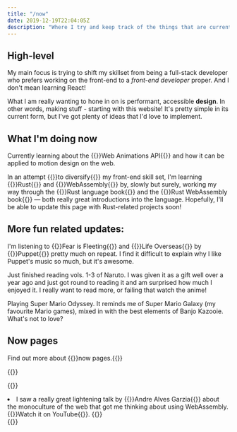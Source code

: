```yaml
---
title: "/now"
date: 2019-12-19T22:04:05Z
description: "Where I try and keep track of the things that are currently have my attention."
---
```


## High-level

My main focus is trying to shift my skillset from being a full-stack developer who prefers working on the front-end to a _front-end developer_ proper. And I don't mean learning React!

What I am really wanting to hone in on is performant, accessible **design**. In other words, making stuff - starting with this website! It's pretty simple in its current form, but I've got plenty of ideas that I'd love to implement.

## What I'm doing now

Currently learning about the {{<external-link href="https://developer.mozilla.org/en-US/docs/Web/API/Web_Animations_API">}}Web Animations API{{</external-link>}} and how it can be applied to motion design on the web.

In an attempt {{<footnote-link monoculture>}}to diversify{{</footnote-link>}} my front-end skill set, I'm learning {{<external-link href="https://www.rust-lang.org/">}}Rust{{</external-link>}} and {{<external-link href="https://webassembly.org/">}}WebAssembly{{</external-link>}} by, slowly but surely, working my way through the {{<external-link href="https://doc.rust-lang.org/stable/book/title-page.html">}}Rust language book{{</external-link>}} and the {{<external-link href="https://rustwasm.github.io/docs/book/">}}Rust WebAssembly book{{</external-link>}} &mdash; both really great introductions into the language. Hopefully, I'll be able to update this page with Rust-related projects soon!

## More fun related updates:

I'm listening to {{<external-link href="https://music.monstercat.com/album/fear-is-fleeting-ep">}}Fear is Fleeting{{</external-link>}} and {{<external-link href="https://music.monstercat.com/album/life-overseas-ep">}}Life Overseas{{</external-link>}} by {{<external-link href="http://puppetmusic.net/">}}Puppet{{</external-link>}} pretty much on repeat. I find it difficult to explain why I like Puppet's music so much, but it's awesome.

Just finished reading vols. 1-3 of Naruto. I was given it as a gift well over a year ago and just got round to reading it and am surprised how much I enjoyed it. I really want to read more, or failing that watch the anime!

Playing Super Mario Odyssey. It reminds me of Super Mario Galaxy (my favourite Mario games), mixed in with the best elements of Banjo Kazooie. What's not to love?

## Now pages

Find out more about {{<external-link href="https://nownownow.com/about">}}now pages.{{</external-link>}}

{{<signoff>}}

{{<blogfooter>}}
<li id="monoculture-footnote">
    I saw a really great lightening talk by {{<external-link href="https://andregarzia.com/">}}Andre Alves Garzia{{</external-link>}} about the monoculture of the web that got me thinking about using WebAssembly. {{<external-link href="https://youtu.be/gjlBcsSNEpU?t=1438">}}Watch it on YouTube{{</external-link>}}.
    {{<footnote-back monoculture-link >}}
</li>
{{</blogfooter>}}
